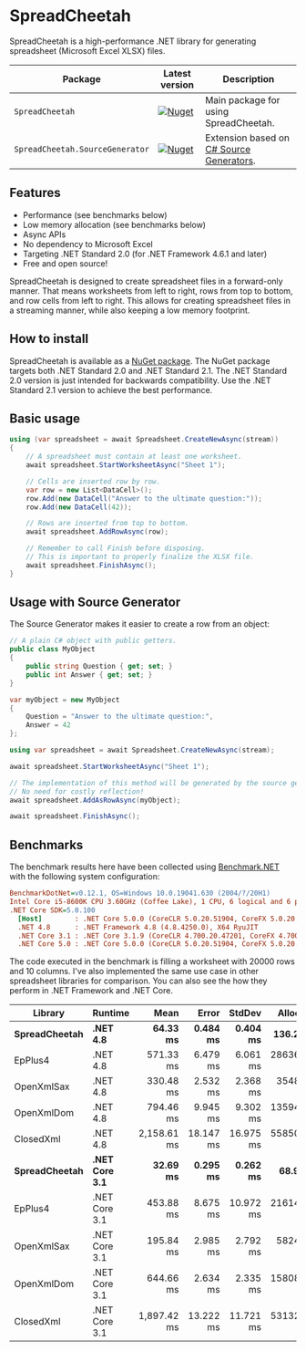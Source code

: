 # SpreadCheetah

SpreadCheetah is a high-performance .NET library for generating spreadsheet (Microsoft Excel XLSX) files.

| Package | Latest version | Description |
| ------- | -------------- | ----------- |
| `SpreadCheetah` | [![Nuget](https://img.shields.io/nuget/v/SpreadCheetah)](https://www.nuget.org/packages/SpreadCheetah) | Main package for using SpreadCheetah.
| `SpreadCheetah.SourceGenerator` | [![Nuget](https://img.shields.io/nuget/v/SpreadCheetah.SourceGenerator)](https://www.nuget.org/packages/SpreadCheetah.SourceGenerator) | Extension based on [C# Source Generators](https://devblogs.microsoft.com/dotnet/introducing-c-source-generators).


## Features
- Performance (see benchmarks below)
- Low memory allocation (see benchmarks below)
- Async APIs
- No dependency to Microsoft Excel
- Targeting .NET Standard 2.0 (for .NET Framework 4.6.1 and later)
- Free and open source!

SpreadCheetah is designed to create spreadsheet files in a forward-only manner.
That means worksheets from left to right, rows from top to bottom, and row cells from left to right.
This allows for creating spreadsheet files in a streaming manner, while also keeping a low memory footprint.


## How to install
SpreadCheetah is available as a [NuGet package](https://www.nuget.org/packages/SpreadCheetah). The NuGet package targets both .NET Standard 2.0 and .NET Standard 2.1.
The .NET Standard 2.0 version is just intended for backwards compatibility. Use the .NET Standard 2.1 version to achieve the best performance.


## Basic usage
```cs
using (var spreadsheet = await Spreadsheet.CreateNewAsync(stream))
{
    // A spreadsheet must contain at least one worksheet.
    await spreadsheet.StartWorksheetAsync("Sheet 1");

    // Cells are inserted row by row.
    var row = new List<DataCell>();
    row.Add(new DataCell("Answer to the ultimate question:"));
    row.Add(new DataCell(42));

    // Rows are inserted from top to bottom.
    await spreadsheet.AddRowAsync(row);

    // Remember to call Finish before disposing.
    // This is important to properly finalize the XLSX file.
    await spreadsheet.FinishAsync();
}
```

## Usage with Source Generator
The Source Generator makes it easier to create a row from an object:
```cs
// A plain C# object with public getters.
public class MyObject
{
    public string Question { get; set; }
    public int Answer { get; set; }
}
```

```cs
var myObject = new MyObject
{
    Question = "Answer to the ultimate question:",
    Answer = 42
};

using var spreadsheet = await Spreadsheet.CreateNewAsync(stream);

await spreadsheet.StartWorksheetAsync("Sheet 1");

// The implementation of this method will be generated by the source generator.
// No need for costly reflection!
await spreadsheet.AddAsRowAsync(myObject);

await spreadsheet.FinishAsync();
```

## Benchmarks
The benchmark results here have been collected using [Benchmark.NET](https://github.com/dotnet/benchmarkdotnet) with the following system configuration:

``` ini
BenchmarkDotNet=v0.12.1, OS=Windows 10.0.19041.630 (2004/?/20H1)
Intel Core i5-8600K CPU 3.60GHz (Coffee Lake), 1 CPU, 6 logical and 6 physical cores
.NET Core SDK=5.0.100
  [Host]        : .NET Core 5.0.0 (CoreCLR 5.0.20.51904, CoreFX 5.0.20.51904), X64 RyuJIT
  .NET 4.8      : .NET Framework 4.8 (4.8.4250.0), X64 RyuJIT
  .NET Core 3.1 : .NET Core 3.1.9 (CoreCLR 4.700.20.47201, CoreFX 4.700.20.47203), X64 RyuJIT
  .NET Core 5.0 : .NET Core 5.0.0 (CoreCLR 5.0.20.51904, CoreFX 5.0.20.51904), X64 RyuJIT
```

The code executed in the benchmark is filling a worksheet with 20000 rows and 10 columns. I've also implemented the same use case in other spreadsheet libraries for comparison. You can also see the how they perform in .NET Framework and .NET Core.

|       Library |       Runtime |        Mean |     Error |    StdDev |     Allocated |
|-------------- |-------------- |------------:|----------:|----------:|--------------:|
| **SpreadCheetah** |      **.NET 4.8** |    **64.33 ms** |  **0.484 ms** |  **0.404 ms** |     **136.23 KB** |
|       EpPlus4 |      .NET 4.8 |   571.33 ms |  6.479 ms |  6.061 ms |  286368.81 KB |
|    OpenXmlSax |      .NET 4.8 |   330.48 ms |  2.532 ms |  2.368 ms |   35485.21 KB |
|    OpenXmlDom |      .NET 4.8 |   794.46 ms |  9.945 ms |  9.302 ms |  135947.15 KB |
|     ClosedXml |      .NET 4.8 | 2,158.61 ms | 18.147 ms | 16.975 ms |  558507.04 KB |
| **SpreadCheetah** | **.NET Core 3.1** |    **32.69 ms** |  **0.295 ms** |  **0.262 ms** |      **68.95 KB** |
|       EpPlus4 | .NET Core 3.1 |   453.88 ms |  8.675 ms | 10.972 ms |  216141.84 KB |
|    OpenXmlSax | .NET Core 3.1 |   195.84 ms |  2.985 ms |  2.792 ms |   58245.29 KB |
|    OpenXmlDom | .NET Core 3.1 |   644.66 ms |  2.634 ms |  2.335 ms |  158085.77 KB |
|     ClosedXml | .NET Core 3.1 | 1,897.42 ms | 13.222 ms | 11.721 ms |  531326.55 KB |
